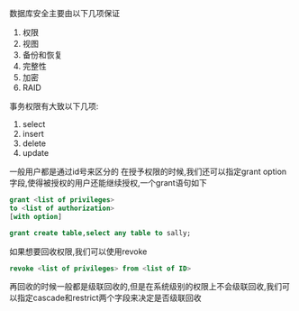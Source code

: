 数据库安全主要由以下几项保证
1. 权限
2. 视图
3. 备份和恢复
4. 完整性
5. 加密
6. RAID

事务权限有大致以下几项:
1. select
2. insert
3. delete
4. update

一般用户都是通过id号来区分的
在授予权限的时候,我们还可以指定grant option字段,使得被授权的用户还能继续授权,一个grant语句如下
```sql
grant <list of privileges>
to <list of authorization>
[with option]

grant create table,select any table to sally;
```
如果想要回收权限,我们可以使用revoke
```sql
revoke <list of privileges> from <list of ID>
```
再回收的时候一般都是级联回收的,但是在系统级别的权限上不会级联回收,我们可以指定cascade和restrict两个字段来决定是否级联回收




